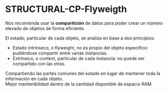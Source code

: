# STRUCTURAL-CP-Flyweigth

Nos recomienda usar la **compartición** de datos para poder crear un número elevado de objetos de forma eficiente. <br>

El estado, particular de cada objeto, se analiza en base a dos principios:
- Estado intrínseco, o flyweight, no es propio del objeto específico: pudiéndose compartir entre varias instancias. 
- Extrínsico, o context, particular de cada instancia: no puede ser compartido con las otras.

Compartiendo las partes comunes del estado en lugar de mantener toda la información en cada objeto. <br>
Mejor mantenibilidad dentro de la cantidad disponible de espacio RAM.
